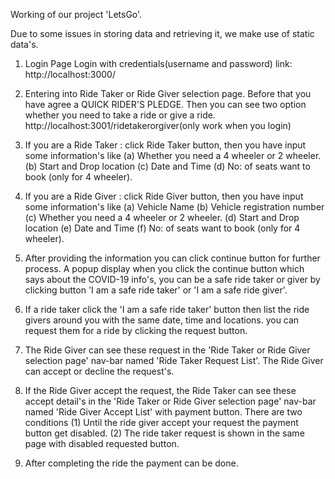 Working of our project 'LetsGo'.

Due to some issues in storing data and retrieving it, we make use of static data's.

1. Login Page
     Login with credentials(username and password) link:  http://localhost:3000/

2. Entering into Ride Taker or Ride Giver selection page. Before that you have agree a QUICK RIDER'S PLEDGE.
     Then you can see two option whether you need to take a ride or give a ride. http://localhost:3001/ridetakerorgiver(only work when you login)

3. If you are a Ride Taker : click Ride Taker button, then you have input some information's like 
                                                      (a) Whether you need a 4 wheeler or 2 wheeler.
                                                      (b) Start and Drop location
                                                      (c) Date and Time
                                                      (d) No: of seats want to book (only for 4 wheeler).

4. If you are a Ride Giver : click Ride Giver button, then you have input some information's like
                                                      (a) Vehicle Name
                                                      (b) Vehicle registration number 
                                                      (c) Whether you need a 4 wheeler or 2 wheeler.
                                                      (d) Start and Drop location
                                                      (e) Date and Time
                                                      (f) No: of seats want to book (only for 4 wheeler).

5. After providing the information you can click continue button for further process. A popup display when you click the continue button which says about the COVID-19 
    info's, you can be a safe ride taker or giver by clicking button 'I am a safe ride taker' or 'I am a safe ride giver'.

6. If a ride taker click the 'I am a safe ride taker' button then list the ride givers around you with the same date, time and locations. you can request them for a ride by clicking the request button.

7. The Ride Giver can see these request in the 'Ride Taker or Ride Giver selection page' nav-bar named 'Ride Taker Request List'. The Ride Giver can accept or decline 
     the request's.

8. If the Ride Giver accept the request, the Ride Taker can see these accept detail's in the 'Ride Taker or Ride Giver selection page'  nav-bar named 'Ride Giver Accept List' with payment button. 
    There are two conditions  (1) Until the ride giver accept your request the payment button get disabled.
                                                       (2) The ride taker request is shown in the same page with disabled requested button.

9. After completing the ride the payment can be done.
